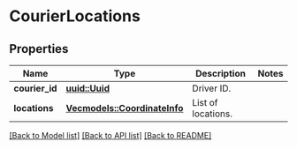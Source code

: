 # CourierLocations

## Properties

Name | Type | Description | Notes
------------ | ------------- | ------------- | -------------
**courier_id** | [**uuid::Uuid**](uuid::Uuid.md) | Driver ID. | 
**locations** | [**Vec<models::CoordinateInfo>**](CoordinateInfo.md) | List of locations. | 

[[Back to Model list]](../README.md#documentation-for-models) [[Back to API list]](../README.md#documentation-for-api-endpoints) [[Back to README]](../README.md)


